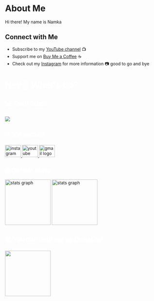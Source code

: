 
# About Me

Hi there! My name is Namka

## Connect with Me
- Subscribe to my [YouTube channel](https://www.youtube.com/channel/UCD-29Lf4DJDcpKoZ38gIB3Q?sub_confirmation=1) :tv:
- Support me on [Buy Me a Coffee](https://www.buymeacoffee.com/dokind) :coffee:
- Check out my [Instagram](https://www.instagram.com/dokinds) for more information :camera:
good to go and bye

 <h1 align="left" style="color:white;" >Hey 👋 What's up?</h1>

###

<p align="left"Hi there! My name is dokind and I productizing myself

###

<h2 align="left" style="color:white;" >💻 Tech Stack</h2>

###

<div align="left">
  <a href="#">
    <img src="https://skillicons.dev/icons?i=dart,flutter,appwrite,nestjs,nextjs,firebase,git&theme=dark" />
  </a>
 
</div>

###

<h2 align="left" style="color:white;" >🌐 My socials</h2>

###

<div align="left">
  <a href="https://instagram.com/dokinds" target="_blank">
    <img src="https://raw.githubusercontent.com/maurodesouza/profile-readme-generator/master/src/assets/icons/social/instagram/default.svg" width="52" height="40" alt="instagram logo"  />
  </a>
  <a href="https://www.youtube.com/channel/UCD-29Lf4DJDcpKoZ38gIB3Q?sub_confirmation=1" target="_blank">
    <img src="https://raw.githubusercontent.com/maurodesouza/profile-readme-generator/master/src/assets/icons/social/youtube/default.svg" width="52" height="40" alt="youtube logo"  />
  </a>
  <a href="https://flutterwithdokind@gmail.com" target="_blank">
    <img src="https://raw.githubusercontent.com/maurodesouza/profile-readme-generator/master/src/assets/icons/social/gmail/default.svg" width="52" height="40" alt="gmail logo"  />
  </a>
  
</div>

<h2 align="left" style="color:white;" >🔥 GitHub Stats</h2>

<div align="left">
 
  <img src="https://github-readme-stats.vercel.app/api?username=dokind&theme=tokyonight&hide_border=false&include_all_commits=true&count_private=true" height="150" alt="stats graph"  />
 
   <img src="https://github-readme-streak-stats.herokuapp.com/?user=dokind&theme=tokyonight&hide_border=false" height="150" alt="stats graph"  />
 
 
</div>

###

<h2 align="left" style="color:white;" >💰 You can help me by Donating</h2>
<a href="https://www.buymeacoffee.com/dokind"><img src="https://cdn.buymeacoffee.com/buttons/v2/default-yellow.png" width="150" /></a>






 






  
 
